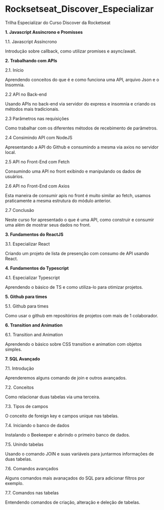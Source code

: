 # Rocksetseat_Discover_Especializar

Trilha Especializar do Curso Discover da Rocketseat

**1. Javascript Assíncrono e Promisses**

1.1. Javascript Assíncrono

<p>Introdução sobre callback, como utilizar promises e async/await.</p>

**2. Trabalhando com APIs**

2.1. Início

<p>Aprendendo conceitos do que é e como funciona uma API, arquivo Json e o Insomnia.</p>

2.2 API no Back-end

<p>Usando APIs no back-end via servidor do express e insomnia e criando os métodos mais tradicionais.</p>

2.3 Parâmetros nas requisições

<p>Como trabalhar com os diferentes métodos de recebimento de parâmetros.</p>

2.4 Consimindo API com NodeJS

<p>Apresentando a API do Github e consumindo a mesma via axios no servidor local.</p>

2.5 API no Front-End com Fetch

<p>Consumindo uma API no front exibindo e manipulando os dados de usuários.</p>

2.6 API no Front-End com Axios

<p>Esta maneira de consumir apis no front é muito similar ao fetch, usamos praticamente a mesma estrutura do módulo anterior.</p>

2.7 Conclusão

<p>Neste curso for apresentado o que é uma API, como construir e consumir uma além de mostrar seus dados no front.</p>

**3. Fundamentos do ReactJS**

3.1. Especializar React

<p>Criando um projeto de lista de presenção com consumo de API usando React.</p>

**4. Fundamentos do Typescript**

4.1. Especializar Typescript

<p>Aprendendo o básico de TS e como utiliza-lo para otimizar projetos.</p>

**5. Github para times**

5.1. Github para times

<p>Como usar o github em repositórios de projetos com mais de 1 colaborador.</p>

**6. Transition and Animation**

6.1. Transition and Animation

<p>Aprendendo o básico sobre CSS transition e animation com objetos simples.</p>

**7. SQL Avançado**

7.1. Introdução

<p>Aprenderemos alguns comando de join e outros avançados.</p>

7.2. Conceitos

<p>Como relacionar duas tabelas via uma terceira.</p>

7.3. Tipos de campos

<p>O conceito de foreign key e campos unique nas tabelas.</p>

7.4. Iniciando o banco de dados

<p>Instalando o Beekeeper e abrindo o primeiro banco de dados.</p>

7.5. Unindo tabelas

<p>Usando o comando JOIN e suas variáveis para juntarmos informações de duas tabelas.</p>

7.6. Comandos avançados

<p>Alguns comandos mais avanaçados do SQL para adicionar filtros por exemplo.</p>

7.7. Comandos nas tabelas

<p>Entendendo comandos de criação, alteração e deleção de tabelas.</p>
